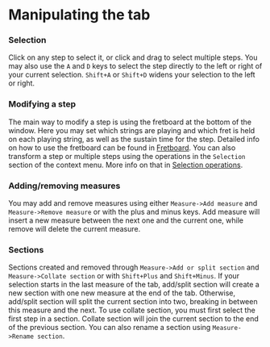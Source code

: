 # Manipulating the tab

### Selection

Click on any step to select it, or click and drag to select multiple steps. You may also use the `A` and `D` keys to select the step directly to the left or right of your current selection. `Shift+A` or `Shift+D` widens your selection to the left or right.

### Modifying a step

The main way to modify a step is using the fretboard at the bottom of the window. Here you may set which strings are playing and which fret is held on each playing string, as well as the sustain time for the step. Detailed info on how to use the fretboard can be found in [Fretboard](/docs/Fretboard.md). You can also transform a step or multiple steps using the operations in the `Selection` section of the context menu. More info on that in [Selection operations](/docs/Selection%20operations.md).

### Adding/removing measures

You may add and remove measures using either `Measure->Add measure` and `Measure->Remove measure` or with the plus and minus keys. Add measure will insert a new measure between the next one and the current one, while remove will delete the current measure.

### Sections

Sections created and removed through `Measure->Add or split section` and `Measure->Collate section` or with `Shift+Plus` and `Shift+Minus`. If your selection starts in the last measure of the tab, add/split section will create a new section with one new measure at the end of the tab. Otherwise, add/split section will split the current section into two, breaking in between this measure and the next. To use collate section, you must first select the first step in a section. Collate section will join the current section to the end of the previous section. You can also rename a section using `Measure->Rename section`.